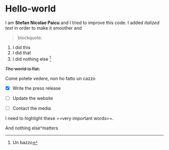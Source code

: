 # Hello-world

I am **Stefan Nicolae Paicu** and I tried to improve this code. I added *italized text* in order to make it smoother and 
> blockquote. 
1. I did this
2. I did that
3. I did nothing else [^1]


~~The world is flat.~~
  
Come potete vedere, non ho fatto un cazzo
- [x] Write the press release
- [ ] Update the website
- [ ] Contact the media




I need to highlight these ==very important words==.

And nothing else^matters


[^1]: Un bazzo









